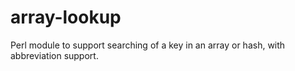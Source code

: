 array-lookup
============

Perl module to support searching of a key in an array or hash, with abbreviation support.
